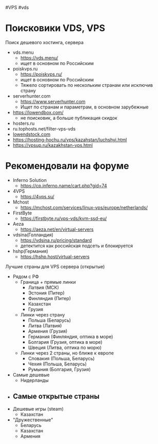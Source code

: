 #VPS #vds
# Поисковики VDS, VPS
Поиск дешевого хостинга, сервера
- vds.menu
	- https://vds.menu/
	- ищет в основном по Российским
- poiskvps.ru
	- https://poiskvps.ru/
	- ищет в основном по Российским
	- Тяжело сортировать по нескольким странам или исключив страну
- serverhunter.com
	- https://www.serverhunter.com
	- Ищет по странам и параметрам, в основном зарубежные
- https://lowendbox.com/
	- не поисковик, а больше публикация скидок
- hosters.ru
- ru.tophosts.net/filter-vps-vds
- [lowendstock.com](http://lowendstock.com/)
- https://hosting-hochu.ru/vps/kazahstan/luchshyi.html
- https://vpsup.ru/kazakhstan-vps.html

# Рекомендовали на форуме
- Inferno Solution
	- https://cp.inferno.name/cart.php?gid=74
- 4VPS
	- https://4vps.su/
- Mchost
	- https://mchost.com/services/linux-vps/europe/netherlands/
- FirstByte
	- https://firstbyte.ru/vps-vds/kvm-ssd-eu/
- Aeza
	- https://aeza.net/en/virtual-servers
- vdsina(Голландия)
	- https://vdsina.ru/pricing/standard
	- детектится как российская подсеть и блокируется
- hshp(Германия)
	- https://hshp.host/virtual-servers

Лучшие страны для VPS сервера (открытые)
- Рядом с РФ
	- Граница + прямые линки
		- Латвия (МСК)
		- Эстония (Питер)
		- Финляндия (Питер)
		- Казахстан
		- Грузия
	- Линки через страну
		- Польша (Беларусь)
		- Литва (Латвия)
		- Армения (Грузия)
		- Германия (Финляндия, оптика в море)
		- Болгария (Грузия, оптика в море)
		- Швеция (Литва, оптика по морю)
	- Линки через 2 страны, но ближе к европе
		- Словакия (Польша, Беларусь)
		- Чехия (Польша, Беларусь)
		- Румыния (Болгария, Грузия)
- Самые дешевые
	- Нидерланды
- Самые открытые страны
	- 
- Дешевые игры (steam)
	- Казахстан
- "Дружественные"
	- Беларусь
	- Казахстан
	- Армения